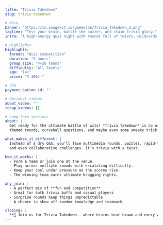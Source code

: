 ```yaml
---
title: "Trivia Takedown"
slug: trivia-takedown

# Hero
banner: "https://ik.imagekit.io/gameslab/Trivia_Takedown_3.png"
tagline: "Test your brain, battle the buzzer, and claim trivia glory."
intro: "A high-energy quiz night with rounds full of twists, wildcards, and bragging rights."

# Highlights
highlights:
  format: "Quiz competition"
  duration: "2 hours"
  group_size: "4–20 teams"
  difficulty: "All levels"
  age: "14+"
  price: "₹ 300/-"

# CTA
payment_button_id: ""

# Optional videos
about_video: ""   
recap_videos: []  

# Long-form sections
about: |
  Get ready for the ultimate battle of wits! *Trivia Takedown* is no ordinary quiz night—expect 
  themed rounds, curveball questions, and maybe even some sneaky trick challenges.  

what_makes_it_different: |
  Instead of a dry Q&A, you’ll face multimedia rounds, puzzles, rapid-fire questions, 
  and even collaborative challenges. It’s trivia with a twist.  

how_it_works: |
  - Form a team or join one at the venue.  
  - Play across multiple rounds with escalating difficulty.  
  - Keep your cool under pressure as the scores rise.  
  - The winning team earns ultimate bragging rights.  

why_join: |
  - A perfect mix of **fun and competition**  
  - Great for both trivia buffs and casual players  
  - Surprise rounds keep things unpredictable  
  - A chance to show off random knowledge and teamwork  

closing: |
  **🤯 Join us for Trivia Takedown — where brains beat brawn and every answer counts.**
---
```

